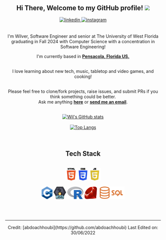 <header></header>

<section align="center">
<h2> Hi There, Welcome to my GitHub profile! <img src="https://media2.giphy.com/media/IpM4kYGnxqmE02P9rr/giphy.gif?cid=ecf05e47rj6f1ax3zjfrw2bf5uogbpb9gtuy1tpj7tnajqyx&ep=v1_stickers_search&rid=giphy.gif&ct=s" width="50"></h2>
<a href="https://www.linkedin.com/in/wilver-santos/" target="_blank">
<img src=https://img.shields.io/badge/linkedin-%2300acee.svg?color=405DE6&style=for-the-badge&logo=linkedin&logoColor=white alt=linkedin style="margin-bottom: 5px;" />
</a>
<a href="https://www.instagram.com/wilver.santos84/" target="_blank">
<img src=https://img.shields.io/badge/instagram-%ff5851db.svg?color=C13584&style=for-the-badge&logo=instagram&logoColor=white alt=instagram style="margin-bottom: 5px;" />
</a>
<br />
<br />

I'm Wilver, Software Engineer and senior at The University of West Florida graduating in Fall 2024 with Computer Science with a concentration in Software Engineering!
<br />

I'm currently based in **[Pensacola, Florida US.](https://goo.gl/maps/9tTtGyytAgpaPeuQ9)**

<br />
I love learning about new tech, music, tabletop and video games, and cooking! 
<br />
<br />

Please feel free to clone/fork projects, raise issues, and submit PRs if you think something could be better.<br />
Ask me anything **[here](https://github.com/Wil-silver44/Arisoren/issues/new)** or <a href="mailto:wilver.santos84@gmail.com"><b>send me an email</b></a>.
<br />
<br />

[![Wil's GitHub stats](https://github-readme-stats-wil-silver.vercel.app/api?username=Wil-Silver44&theme=tokyonight)](https://github.com/anuraghazra/github-readme-stats)
<br />
<br />
[![Top Langs](https://github-readme-stats-wil-silver.vercel.app/api/top-langs/?username=Wil-Silver44&theme=tokyonight)](https://github.com/anuraghazra/github-readme-stats)
<br />
<br />
<br />

</section>

<div align="center">

## Tech Stack

<br />
<a margin="10" href="https://developer.mozilla.org/en-US/docs/Web/HTML" target="_blank"><img margin="10px" height="40" src="https://github.com/Wil-silver44/Arisoren/blob/main/resources/images/HTML5_logo_and_wordmark.png" alt="HTML"></a>
<a margin="10" href="https://developer.mozilla.org/en-US/docs/Web/CSS" target="_blank"><img margin="10px" height="40" src="https://github.com/Wil-silver44/Arisoren/blob/main/resources/images/CSS3_logo_and_wordmark.png" alt="CSS"></a>
<a margin="10" href="https://developer.mozilla.org/en-US/docs/Web/JavaScript" target="_blank"><img margin="10px" height="40" src="https://github.com/Wil-silver44/Arisoren/blob/main/resources/images/javascript-39420.png" alt="Javascript"></a>
<br />
<br />
<a margin="10" href="https://isocpp.org/" target="_blank"><img margin="10px" height="40" src="https://github.com/Wil-silver44/Arisoren/blob/main/resources/images/ISO_C%2B%2B_Logo.png" alt="C++"></a>
<a margin="10" href="https://www.java.com/" target="_blank"><img margin="10px" height="40" src="https://github.com/Wil-silver44/Arisoren/blob/main/resources/images/java_logo.png" alt="Java"></a>
<a margin="10" href="https://www.r-project.org/" target="_blank"><img margin="10px" height="40" src="https://github.com/Wil-silver44/Arisoren/blob/main/resources/images/R_logo.png" alt="R"></a>
<a margin="10" href="https://www.ruby-lang.org" target="_blank"><img margin="10px" height="40" src="https://github.com/Wil-silver44/Arisoren/blob/main/resources/images/Ruby_logo.png" alt="ruby"></a>
<a margin="10" href="https://www.techtarget.com/searchdatamanagement/definition/SQL" target="_blank"><img margin="10px" height="40" src="https://github.com/Wil-silver44/Arisoren/blob/main/resources/images/Sql_data_base_with_logo.png" alt="SQL"></a>
<br />
<br />
</div>
<br />
<br />

---

<div align="center">
Credit: [abdoachhoubi](https://github.com/abdoachhoubi)
Last Edited on: 30/06/2022
</div>
